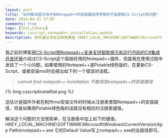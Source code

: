 ```yaml
---
layout: post
title: "如何解决因为找不到Notepad++的安装路径而导致的不能更新CS-Script的问题"
date: 2014-04-21 17:05
comments: true
tags: [Tool,CSharp]
keywords: csscript,notepad++,installation,update
description: 如何通过添加注册表键值（HKEY_LOCAL_MACHINE\SOFTWARE\Microsoft\Windows\CurrentVersion\App Paths\notepad++.exe），解决因为找不到Notepad++的安装路径（cannot find notepad++ installation）而导致的不能更新CS-Script的问题。
---
```


我之前的博客[用CS-Script把Notepad++变身支持智能提示和运行代码的C#集成开发环境](/2014/03/31/make-your-notepadd-plus-plus-as-csharp-ide-with-intellisense-and-code-execution/)介绍过CS-Script这个超级好用的Notepad++插件，但是我在使用过程中发现了一个小问题。如果使用的Notepad++是Potable绿色版的，在更新CS-Script，或者安装msi时会报出如下的一个错误对话框。
>*cannot find notepad++ installation*
>*不能找到notepad++的安装路径*

{% limg csscriptinstallfail.png %}

这估计是插件作者在制作msi安装文件的时候从注册表里取Notepad++的安装路径，但是如果用Potable绿色版的话就没有相应的注册表键值。

解决这个问题的方法很简单，在注册表中加上如下的键值。
HKEY_LOCAL_MACHINE\SOFTWARE\Microsoft\Windows\CurrentVersion\App Paths\notepad++.exe
它的Default Value写上notepad++.exe的全路径即可。
